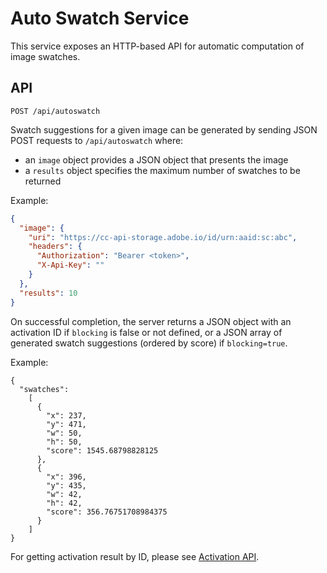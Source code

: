 # Auto Swatch Service

This service exposes an HTTP-based API for automatic computation of image swatches.


## API

`POST /api/autoswatch`

Swatch suggestions for a given image can be generated by sending JSON POST requests to `/api/autoswatch` where:

* an `image` object provides a JSON object that presents the image
* a `results` object specifies the maximum number of swatches to be returned

Example:

```json
{
  "image": {
    "uri": "https://cc-api-storage.adobe.io/id/urn:aaid:sc:abc",
    "headers": {
      "Authorization": "Bearer <token>",
      "X-Api-Key": ""
    }
  },
  "results": 10
}
```

On successful completion, the server returns a JSON object with an activation ID if `blocking` is false or not defined, or a JSON array of generated swatch suggestions (ordered by score) if `blocking=true`.

Example:

```
{
  "swatches":
    [
      {
        "x": 237,
        "y": 471,
        "w": 50,
        "h": 50,
        "score": 1545.68798828125
      },
      {
        "x": 396,
        "y": 435,
        "w": 42,
        "h": 42,
        "score": 356.76751708984375
      }
    ]
}
```

For getting activation result by ID, please see [Activation API](activation.md).
